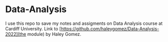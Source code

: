 # Data-Analysis
I use this repo to save my notes and assigments on Data Analysis course at Cardiff University. Link to [https://github.com/haleygomez/Data-Analysis-2022](the module) by Haley Gomez. 
